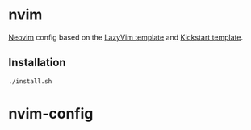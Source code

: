 # nvim

[Neovim](https://github.com/neovim/neovim) config based on the [LazyVim
template](https://github.com/neovim/neovim) and [Kickstart
template](https://github.com/nvim-lua/kickstart.nvim).

## Installation

```bash
./install.sh
```
# nvim-config
